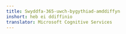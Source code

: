```yaml
---
title: Swyddfa-365-uwch-bygythiad-amddiffyn
inshort: heb ei ddiffinio
translator: Microsoft Cognitive Services
---
```




